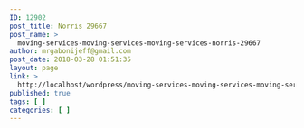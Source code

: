```yaml
---
ID: 12902
post_title: Norris 29667
post_name: >
  moving-services-moving-services-moving-services-norris-29667
author: mrgabonijeff@gmail.com
post_date: 2018-03-28 01:51:35
layout: page
link: >
  http://localhost/wordpress/moving-services-moving-services-moving-services-norris-29667/
published: true
tags: [ ]
categories: [ ]
---
```

